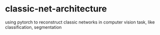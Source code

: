 # classic-net-architecture
using pytorch to reconstruct classic networks in computer vision task, like classification, segmentation
